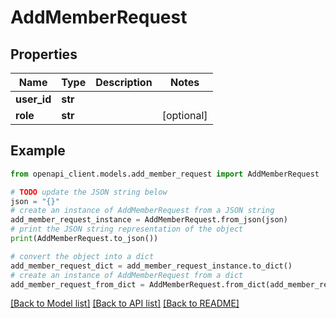 # AddMemberRequest


## Properties

Name | Type | Description | Notes
------------ | ------------- | ------------- | -------------
**user_id** | **str** |  | 
**role** | **str** |  | [optional] 

## Example

```python
from openapi_client.models.add_member_request import AddMemberRequest

# TODO update the JSON string below
json = "{}"
# create an instance of AddMemberRequest from a JSON string
add_member_request_instance = AddMemberRequest.from_json(json)
# print the JSON string representation of the object
print(AddMemberRequest.to_json())

# convert the object into a dict
add_member_request_dict = add_member_request_instance.to_dict()
# create an instance of AddMemberRequest from a dict
add_member_request_from_dict = AddMemberRequest.from_dict(add_member_request_dict)
```
[[Back to Model list]](../README.md#documentation-for-models) [[Back to API list]](../README.md#documentation-for-api-endpoints) [[Back to README]](../README.md)


